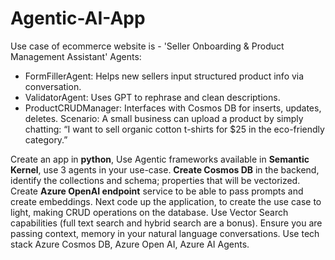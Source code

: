 # Agentic-AI-App
Use case of ecommerce website is - 'Seller Onboarding & Product Management Assistant'
Agents:
- FormFillerAgent: Helps new sellers input structured product info via conversation.
- ValidatorAgent: Uses GPT to rephrase and clean descriptions.
- ProductCRUDManager: Interfaces with Cosmos DB for inserts, updates, deletes.
Scenario: A small business can upload a product by simply chatting: “I want to sell organic cotton t-shirts for $25 in the eco-friendly category.”

Create an app in **python**, Use Agentic frameworks available in **Semantic Kernel**, use 3 agents in your use-case. **Create Cosmos DB** in the backend, identify the collections and schema; properties that will be vectorized. Create **Azure OpenAI endpoint** service to be able to pass prompts and create embeddings.
Next code up the application, to create the use case to light, making CRUD operations on the database. Use Vector Search capabilities (full text search and hybrid search are a bonus). Ensure you are passing context, memory in your natural language conversations. Use tech stack Azure Cosmos DB, Azure Open AI, Azure AI Agents.
